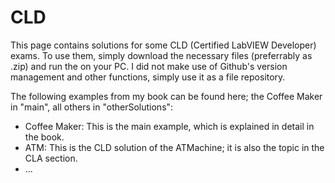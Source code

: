 # CLD

This page contains solutions for some CLD (Certified LabVIEW Developer) exams. To use them, simply download the necessary files (preferrably as .zip) and run the on your PC. I did not make use of Github's version management and other functions, simply use it as a file repository.

The following examples from my book can be found here; the Coffee Maker in "main", all others in "otherSolutions":

* Coffee Maker: This is the main example, which is explained in detail in the book.
* ATM: This is the CLD solution of the ATMachine; it is also the topic in the CLA section.
* ...
